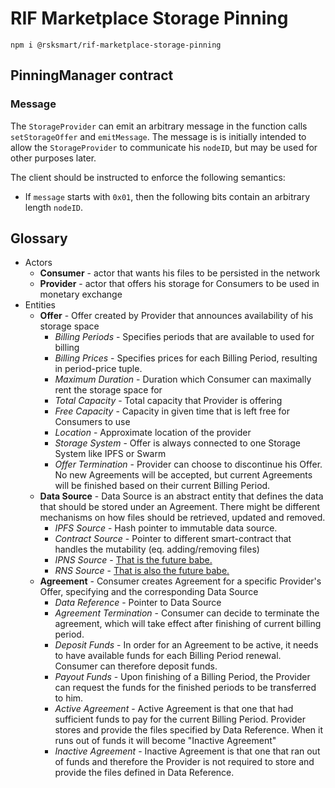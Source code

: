 # RIF Marketplace Storage Pinning

```
npm i @rsksmart/rif-marketplace-storage-pinning
```

## PinningManager contract

### Message
The `StorageProvider` can emit an arbitrary message in the function calls `setStorageOffer` and `emitMessage`. 
The message is is initially intended to allow the `StorageProvider` to communicate his `nodeID`, but may be used for other purposes later.

The client should be instructed to enforce the following semantics:
- If `message` starts with `0x01`, then the following bits contain an arbitrary length `nodeID`.

## Glossary

 - Actors
    - **Consumer** - actor that wants his files to be persisted in the network
    - **Provider** - actor that offers his storage for Consumers to be used in monetary exchange
 - Entities
    - **Offer** - Offer created by Provider that announces availability of his storage space
      - *Billing Periods* - Specifies periods that are available to used for billing   
      - *Billing Prices* - Specifies prices for each Billing Period, resulting in period-price tuple.
      - *Maximum Duration* - Duration which Consumer can maximally rent the storage space for 
      - *Total Capacity* - Total capacity that Provider is offering
      - *Free Capacity* - Capacity in given time that is left free for Consumers to use  
      - *Location* - Approximate location of the provider
      - *Storage System* - Offer is always connected to one Storage System like IPFS or Swarm
      - *Offer Termination* - Provider can choose to discontinue his Offer. No new Agreements will be accepted, but current Agreements will be finished based on their current Billing Period.
    - **Data Source** - Data Source is an abstract entity that defines the data that should be stored under an Agreement. There might be different mechanisms on how files should be retrieved, updated and removed.
      - *IPFS Source* - Hash pointer to immutable data source.
      - *Contract Source* - Pointer to different smart-contract that handles the mutability (eq. adding/removing files) 
      - *IPNS Source* - [That is the future babe.](https://gph.is/1FD4aQ0)
      - *RNS Source* - [That is also the future babe.](https://gph.is/1FD4aQ0)
    - **Agreement** - Consumer creates Agreement for a specific Provider's Offer, specifying and the corresponding Data Source
      - *Data Reference* - Pointer to Data Source
      - *Agreement Termination* - Consumer can decide to terminate the agreement, which will take effect after finishing of current billing period.
      - *Deposit Funds* - In order for an Agreement to be active, it needs to have available funds for each Billing Period renewal. Consumer can therefore deposit funds.
      - *Payout Funds* - Upon finishing of a Billing Period, the Provider can request the funds for the finished periods to be transferred to him. 
      - *Active Agreement* - Active Agreement is that one that had sufficient funds to pay for the current Billing Period. Provider stores and provide the files specified by Data Reference. When it runs out of funds it will become "Inactive Agreement"
      - *Inactive Agreement* - Inactive Agreement is that one that ran out of funds and therefore the Provider is not required to store and provide the files defined in Data Reference.
